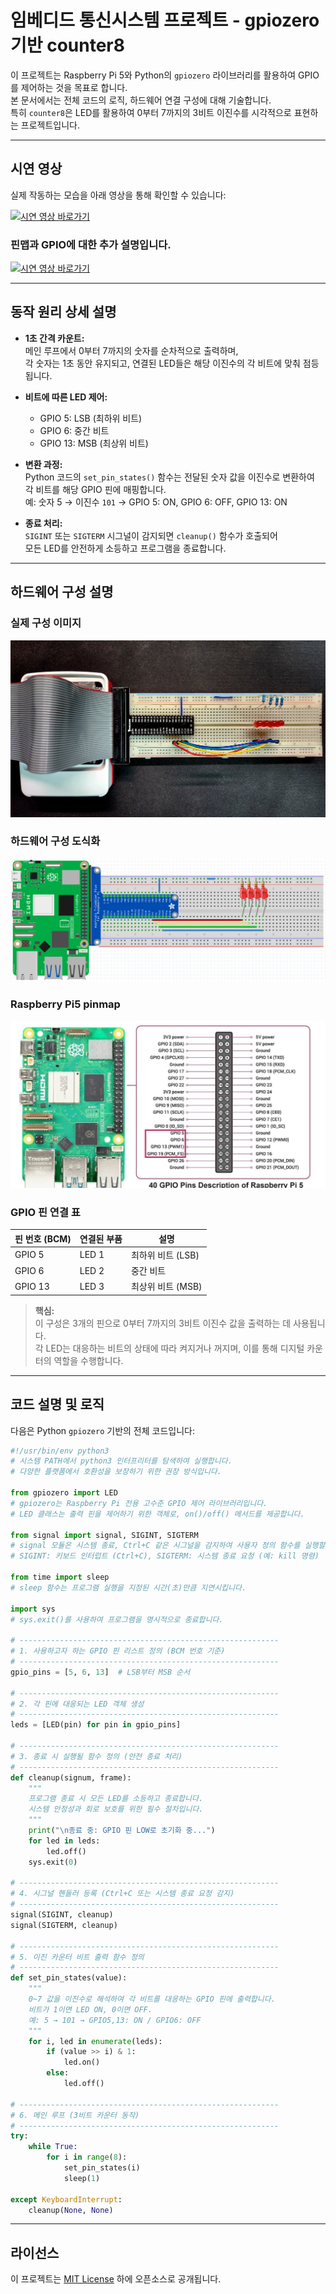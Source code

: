 # 임베디드 통신시스템 프로젝트 - gpiozero 기반 counter8

이 프로젝트는 Raspberry Pi 5와 Python의 `gpiozero` 라이브러리를 활용하여 GPIO를 제어하는 것을 목표로 합니다.  
본 문서에서는 전체 코드의 로직, 하드웨어 연결 구성에 대해 기술합니다.  
특히 `counter8`은 LED를 활용하여 0부터 7까지의 3비트 이진수를 시각적으로 표현하는 프로젝트입니다.

---

## 시연 영상

실제 작동하는 모습을 아래 영상을 통해 확인할 수 있습니다:

[![시연 영상 바로가기](http://img.youtube.com/vi/h-crQeahjCs/0.jpg)](https://youtu.be/z2csX5kX4zo)

### 핀맵과 GPIO에 대한 추가 설명입니다.
[![시연 영상 바로가기](http://img.youtube.com/vi/bRw7eX6XiOk/0.jpg)](https://youtu.be/bRw7eX6XiOk)

---

## 동작 원리 상세 설명

- **1초 간격 카운트:**  
  메인 루프에서 0부터 7까지의 숫자를 순차적으로 출력하며,  
  각 숫자는 1초 동안 유지되고, 연결된 LED들은 해당 이진수의 각 비트에 맞춰 점등됩니다.

- **비트에 따른 LED 제어:**  
  - GPIO 5: LSB (최하위 비트)  
  - GPIO 6: 중간 비트  
  - GPIO 13: MSB (최상위 비트)

- **변환 과정:**  
  Python 코드의 `set_pin_states()` 함수는 전달된 숫자 값을 이진수로 변환하여  
  각 비트를 해당 GPIO 핀에 매핑합니다.  
  예: 숫자 5 → 이진수 `101` → GPIO 5: ON, GPIO 6: OFF, GPIO 13: ON

- **종료 처리:**  
  `SIGINT` 또는 `SIGTERM` 시그널이 감지되면 `cleanup()` 함수가 호출되어  
  모든 LED를 안전하게 소등하고 프로그램을 종료합니다.

---

## 하드웨어 구성 설명

### 실제 구성 이미지
![실제 하드웨어 구성 이미지](../image/ECS_count8_domino4_real.png.jpg)

### 하드웨어 구성 도식화
![하드웨어 구성 도식화](../image/ECS_count8_domino4.png)

### Raspberry Pi5 pinmap
![라즈베리파이5 핀맵](../image/RaspberryPi5pin_map.png)

### GPIO 핀 연결 표

| 핀 번호 (BCM) | 연결된 부품 | 설명                    |
|---------------|------------|-------------------------|
| GPIO 5        | LED 1      | 최하위 비트 (LSB)       |
| GPIO 6        | LED 2      | 중간 비트               |
| GPIO 13       | LED 3      | 최상위 비트 (MSB)       |

> **핵심:**  
> 이 구성은 3개의 핀으로 0부터 7까지의 3비트 이진수 값을 출력하는 데 사용됩니다.  
> 각 LED는 대응하는 비트의 상태에 따라 켜지거나 꺼지며, 이를 통해 디지털 카운터의 역할을 수행합니다.

---

## 코드 설명 및 로직

다음은 Python `gpiozero` 기반의 전체 코드입니다:

```python
#!/usr/bin/env python3
# 시스템 PATH에서 python3 인터프리터를 탐색하여 실행합니다.
# 다양한 플랫폼에서 호환성을 보장하기 위한 권장 방식입니다.

from gpiozero import LED
# gpiozero는 Raspberry Pi 전용 고수준 GPIO 제어 라이브러리입니다.
# LED 클래스는 출력 핀을 제어하기 위한 객체로, on()/off() 메서드를 제공합니다.

from signal import signal, SIGINT, SIGTERM
# signal 모듈은 시스템 종료, Ctrl+C 같은 시그널을 감지하여 사용자 정의 함수를 실행할 수 있도록 합니다.
# SIGINT: 키보드 인터럽트 (Ctrl+C), SIGTERM: 시스템 종료 요청 (예: kill 명령)

from time import sleep
# sleep 함수는 프로그램 실행을 지정된 시간(초)만큼 지연시킵니다.

import sys
# sys.exit()를 사용하여 프로그램을 명시적으로 종료합니다.

# ----------------------------------------------------------
# 1. 사용하고자 하는 GPIO 핀 리스트 정의 (BCM 번호 기준)
# ----------------------------------------------------------
gpio_pins = [5, 6, 13]  # LSB부터 MSB 순서

# ----------------------------------------------------------
# 2. 각 핀에 대응되는 LED 객체 생성
# ----------------------------------------------------------
leds = [LED(pin) for pin in gpio_pins]

# ----------------------------------------------------------
# 3. 종료 시 실행될 함수 정의 (안전 종료 처리)
# ----------------------------------------------------------
def cleanup(signum, frame):
    """
    프로그램 종료 시 모든 LED를 소등하고 종료합니다.
    시스템 안정성과 회로 보호를 위한 필수 절차입니다.
    """
    print("\n종료 중: GPIO 핀 LOW로 초기화 중...")
    for led in leds:
        led.off()
    sys.exit(0)

# ----------------------------------------------------------
# 4. 시그널 핸들러 등록 (Ctrl+C 또는 시스템 종료 요청 감지)
# ----------------------------------------------------------
signal(SIGINT, cleanup)
signal(SIGTERM, cleanup)

# ----------------------------------------------------------
# 5. 이진 카운터 비트 출력 함수 정의
# ----------------------------------------------------------
def set_pin_states(value):
    """
    0~7 값을 이진수로 해석하여 각 비트를 대응하는 GPIO 핀에 출력합니다.
    비트가 1이면 LED ON, 0이면 OFF.
    예: 5 → 101 → GPIO5,13: ON / GPIO6: OFF
    """
    for i, led in enumerate(leds):
        if (value >> i) & 1:
            led.on()
        else:
            led.off()

# ----------------------------------------------------------
# 6. 메인 루프 (3비트 카운터 동작)
# ----------------------------------------------------------
try:
    while True:
        for i in range(8):
            set_pin_states(i)
            sleep(1)

except KeyboardInterrupt:
    cleanup(None, None)
```

---

## 라이선스

이 프로젝트는 [MIT License](../LICENSE) 하에 오픈소스로 공개됩니다.
